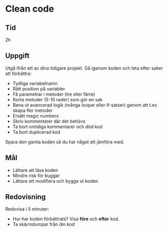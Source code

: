 
# Clean code

## Tid

2h

## Uppgift

Utgå ifrån ett av dina tidigare projekt. Gå igenom koden och leta efter saker att förbättra:

- Tydliga variabelnamn
- Rätt position på variabler 
- Få parametrar i metoder (tre eller färre)
- Korta metoder (5-10 rader) som gör en sak
- Bena ut avancerad logik (många loopar eller if-satser) genom att t.ex skapa fler metoder
- Ersätt magic numbers
- Skriv kommentarer där det behövs
- Ta bort onödiga kommentarer och död kod
- Ta bort duplicerad kod

Spara den gamla koden så du har något att jämföra med.

## Mål

- Lättare att läsa koden
- Mindre risk för buggar
- Lättare att modifiera och bygga ut koden

## Redovisning

Redovisa i 5 minuter:
- Hur har koden förbättrats? Visa **före** och **efter** kod.
- Ta skärmdumpar från din kod
